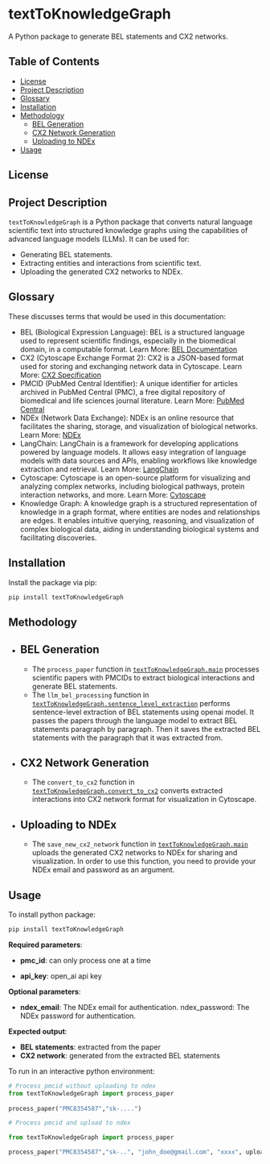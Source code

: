 # textToKnowledgeGraph

A Python package to generate BEL statements and CX2 networks.

## Table of Contents

- [License](#license)
- [Project Description](#project-description)
- [Glossary](#glossary)
- [Installation](#installation)
- [Methodology](#methodology)
  - [BEL Generation](#bel-generation)
  - [CX2 Network Generation](#cx2-network-generation)
  - [Uploading to NDEx](#uploading-to-ndex)
- [Usage](#usage)

## License

## Project Description

`textToKnowledgeGraph` is a Python package that converts natural language scientific text into structured knowledge graphs using the capabilities of advanced language models (LLMs). It can be used for:

- Generating BEL statements.
- Extracting entities and interactions from scientific text.
- Uploading the generated CX2 networks to NDEx.

## Glossary

These discusses terms that would be used in this documentation:

- BEL (Biological Expression Language): BEL is a structured language used to represent scientific findings, especially in the biomedical domain, in a computable format. Learn More: [BEL Documentation](https://language.bel.bio/)
- CX2 (Cytoscape Exchange Format 2): CX2 is a JSON-based format used for storing and exchanging network data in Cytoscape. Learn More: [CX2 Specification](http://manual.cytoscape.org/en/stable/Supported_Network_File_Formats.html#cx2)
- PMCID (PubMed Central Identifier): A unique identifier for articles archived in PubMed Central (PMC), a free digital repository of biomedical and life sciences journal literature. Learn More: [PubMed Central](https://www.ncbi.nlm.nih.gov/pmc/)
- NDEx (Network Data Exchange): NDEx is an online resource that facilitates the sharing, storage, and visualization of biological networks. Learn More: [NDEx](https://www.ndexbio.org)
- LangChain: LangChain is a framework for developing applications powered by language models. It allows easy integration of language models with data sources and APIs, enabling workflows like knowledge extraction and retrieval. 
Learn More: [LangChain](https://python.langchain.com/docs/introduction/)
- Cytoscape: Cytoscape is an open-source platform for visualizing and analyzing complex networks, including biological pathways, protein interaction networks, and more. Learn More: [Cytoscape](https://cytoscape.org)
- Knowledge Graph: A knowledge graph is a structured representation of knowledge in a graph format, where entities are nodes and relationships are edges. It enables intuitive querying, reasoning, and visualization of complex biological data, aiding in understanding biological systems and facilitating discoveries.

## Installation

Install the package via pip:

```bash
pip install textToKnowledgeGraph
```

## Methodology

- ## BEL Generation

  - The `process_paper` function in [`textToKnowledgeGraph.main`](textToKnowledgeGraph/main.py) processes scientific papers with PMCIDs to extract biological interactions and generate BEL statements.
  - The `llm_bel_processing` function in [`textToKnowledgeGraph.sentence_level_extraction`](textToKnowledgeGraph/sentence_level_extraction.py) performs sentence-level extraction of BEL statements using openai model. It passes the papers through the language model to extract BEL statements paragraph by paragraph. Then it saves the extracted BEL statements with the paragraph that it was extracted from.  

- ## CX2 Network Generation

  - The `convert_to_cx2` function in [`textToKnowledgeGraph.convert_to_cx2`](textToKnowledgeGraph/convert_to_cx2.py) converts extracted interactions into CX2 network format for visualization in Cytoscape.

<!-- - **Prompt Handling**:
  - The `get_prompt` function in [`textToKnowledgeGraph.get_interactions`](textToKnowledgeGraph/get_interactions.py) reads and processes prompt files to generate prompts for language models.

- **Chain Initialization**:
  - The `initialize_chains` function in [`textToKnowledgeGraph.get_interactions`](textToKnowledgeGraph/get_interactions.py) initializes extraction chains using the provided API key for interaction extraction. -->

- ## Uploading to NDEx

  - The `save_new_cx2_network` function in [`textToKnowledgeGraph.main`](textToKnowledgeGraph/main.py) uploads the generated CX2 networks to NDEx for sharing and visualization. In order to use this function, you need to provide your NDEx email and password as an argument.

<!-- - **Model Workflow**:
  - The model processes scientific papers to extract biological interactions.
  - It uses language models to perform sentence-level extraction of BEL statements.
  - Extracted interactions are converted into CX2 network format.
  - Prompts are generated and processed to guide the extraction process.
  - Extraction chains are initialized using an API key.
  - Generated networks are uploaded to NDEx for visualization and sharing. -->

## Usage

To install python package:

```bash
pip install textToKnowledgeGraph
```

**Required parameters**:

- **pmc_id**: can only process one at a time

- **api_key**: open_ai api key

**Optional parameters**:

- **ndex_email**: The NDEx email for authentication. ndex_password: The NDEx password for authentication.

**Expected output**:

- **BEL statements**: extracted from the paper
- **CX2 network**: generated from the extracted BEL statements

To run in an interactive python environment:

```python
# Process pmcid without uploading to ndex
from textToKnowledgeGraph import process_paper
 
process_paper("PMC8354587","sk-....") 

# Process pmcid and upload to ndex

from textToKnowledgeGraph import process_paper

process_paper("PMC8354587","sk-..", "john_doe@gmail.com", "xxxx", upload_to_ndex=True)
```
